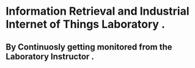 # Information Retrieval and Industrial Internet of Things Laboratory .

## By Continuosly getting monitored from the Laboratory Instructor .

